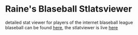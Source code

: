 # Raine's Blaseball Stlatsviewer
detailed stat viewer for players of the internet blaseball league  
blaseball can be found [here](https://blaseball.com), the stlatviewer is live [here](https://dittoslash.uk/stlatsviewer/)
